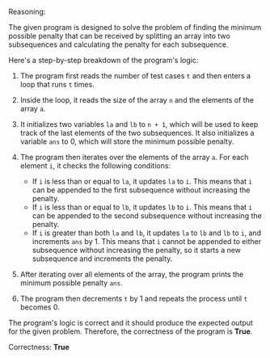 Reasoning:

The given program is designed to solve the problem of finding the minimum possible penalty that can be received by splitting an array into two subsequences and calculating the penalty for each subsequence.

Here's a step-by-step breakdown of the program's logic:

1. The program first reads the number of test cases `t` and then enters a loop that runs `t` times.

2. Inside the loop, it reads the size of the array `n` and the elements of the array `a`.

3. It initializes two variables `la` and `lb` to `n + 1`, which will be used to keep track of the last elements of the two subsequences. It also initializes a variable `ans` to 0, which will store the minimum possible penalty.

4. The program then iterates over the elements of the array `a`. For each element `i`, it checks the following conditions:
   - If `i` is less than or equal to `la`, it updates `la` to `i`. This means that `i` can be appended to the first subsequence without increasing the penalty.
   - If `i` is less than or equal to `lb`, it updates `lb` to `i`. This means that `i` can be appended to the second subsequence without increasing the penalty.
   - If `i` is greater than both `la` and `lb`, it updates `la` to `lb` and `lb` to `i`, and increments `ans` by 1. This means that `i` cannot be appended to either subsequence without increasing the penalty, so it starts a new subsequence and increments the penalty.

5. After iterating over all elements of the array, the program prints the minimum possible penalty `ans`.

6. The program then decrements `t` by 1 and repeats the process until `t` becomes 0.

The program's logic is correct and it should produce the expected output for the given problem. Therefore, the correctness of the program is **True**.

Correctness: **True**